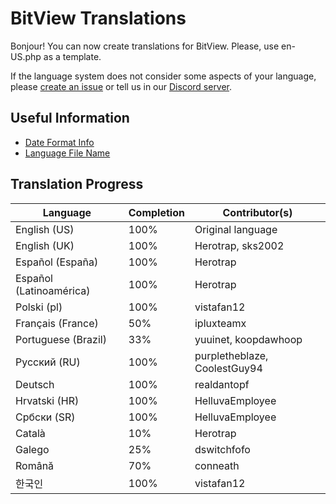 # BitView Translations

Bonjour! You can now create translations for BitView. 
Please, use en-US.php as a template.

If the language system does not consider some aspects of your language, please [create an issue](https://github.com/Bittoco/BitView-translations/issues) or tell us in our [Discord server](https://discord.gg/wgGaqCmwuQ).

## Useful Information

 - [Date Format Info](https://doc.bccnsoft.com/docs/php-docs-7-en/function.strftime.html)
 - [Language File Name](https://developers.google.com/admin-sdk/directory/v1/languages)

## Translation Progress

| Language | Completion | Contributor(s)
| - | - | - |
| English (US) | 100% | Original language
| English (UK) | 100% | Herotrap, sks2002
| Español (España) | 100% | Herotrap
| Español (Latinoamérica) | 100% | Herotrap
| Polski (pl) | 100% | vistafan12
| Français (France) | 50% | ipluxteamx
| Portuguese (Brazil) | 33% | yuuinet, koopdawhoop
| Русский (RU) | 100% | purpletheblaze, CoolestGuy94
| Deutsch | 100% | realdantopf
| Hrvatski (HR) | 100% | HelluvaEmployee
| Србски (SR) | 100% | HelluvaEmployee
| Català | 10% | Herotrap
| Galego | 25% | dswitchfofo
| Română | 70% | conneath
| 한국인 | 100% | vistafan12
